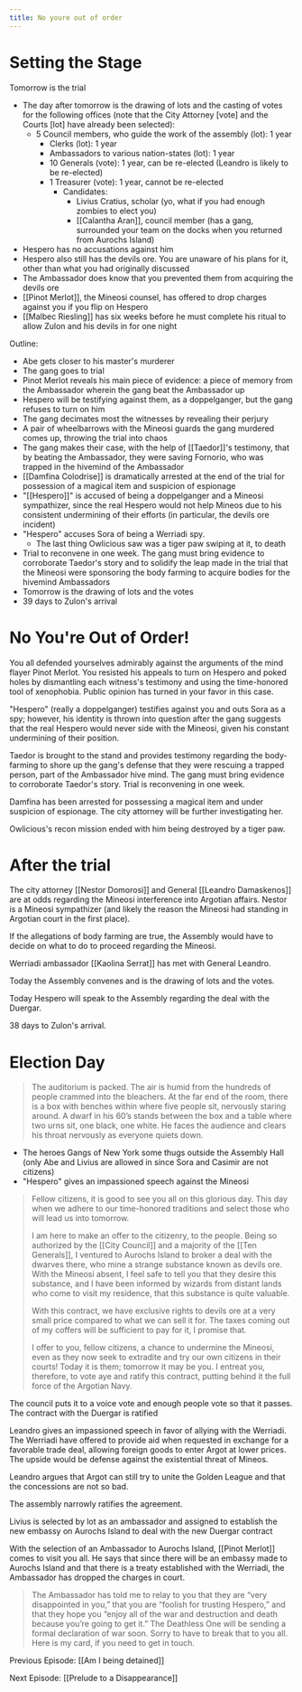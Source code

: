 ```yaml
---
title: No youre out of order
---
```



# Setting the Stage

Tomorrow is the trial

* The day after tomorrow is the drawing of lots and the casting of votes for the following offices (note that the City Attorney \[vote\] and the Courts \[lot\] have already been selected):
  * 5 Council members, who guide the work of the assembly (lot): 1 year
    * Clerks (lot): 1 year
    * Ambassadors to various nation-states (lot): 1 year
    * 10 Generals (vote): 1 year, can be re-elected (Leandro is likely to be re-elected)
    * 1 Treasurer (vote): 1 year, cannot be re-elected
      * Candidates:
        * Livius Cratius, scholar (yo, what if you had enough zombies to elect you)
        * [[Calantha Aran]], council member (has a gang, surrounded your team on the docks when you returned from Aurochs Island)
* Hespero has no accusations against him
* Hespero also still has the devils ore. You are unaware of his plans for it, other than what you had originally discussed
* The Ambassador does know that you prevented them from acquiring the devils ore
* [[Pinot Merlot]], the Mineosi counsel, has offered to drop charges against you if you flip on Hespero
* [[Malbec Riesling]] has six weeks before he must complete his ritual to allow Zulon and his devils in for one night

Outline: 

* Abe gets closer to his master's murderer
* The gang goes to trial
* Pinot Merlot reveals his main piece of evidence: a piece of memory from the Ambassador wherein the gang beat the Ambassador up
* Hespero will be testifying against them, as a doppelganger, but the gang refuses to turn on him
* The gang decimates most the witnesses by revealing their perjury
* A pair of wheelbarrows with the Mineosi guards the gang murdered comes up, throwing the trial into chaos
* The gang makes their case, with the help of [[Taedor]]'s testimony, that by beating the Ambassador, they were saving Fornorio, who was trapped in the hivemind of the Ambassador
* [[Damfina Colodrise]] is dramatically arrested at the end of the trial for possession of a magical item and suspicion of espionage
* "[[Hespero]]" is accused of being a doppelganger and a Mineosi sympathizer, since the real Hespero would not help Mineos due to his consistent undermining of their efforts (in particular, the devils ore incident)
* "Hespero" accuses Sora of being a Werriadi spy.
   * The last thing Owlicious saw was a tiger paw swiping at it, to death
* Trial to reconvene in one week. The gang must bring evidence to corroborate Taedor's story and to solidify the leap made in the trial that the Mineosi were sponsoring the body farming to acquire bodies for the hivemind Ambassadors
* Tomorrow is the drawing of lots and the votes
* 39 days to Zulon's arrival

# No You're Out of Order! 

You all defended yourselves admirably against the arguments of the mind flayer Pinot Merlot. You resisted his appeals to turn on Hespero and poked holes by dismantling each witness's testimony and using the time-honored tool of xenophobia. Public opinion has turned in your favor in this case. 

"Hespero" (really a doppelganger) testifies against you and outs Sora as a spy; however, his identity is thrown into question after the gang suggests that the real Hespero would never side with the Mineosi, given his constant undermining of their position.

Taedor is brought to the stand and provides testimony regarding the body-farming to shore up the gang's defense that they were rescuing a trapped person, part of the Ambassador hive mind. The gang must bring evidence to corroborate Taedor's story. Trial is reconvening in one week.

Damfina has been arrested for possessing a magical item and under suspicion of espionage. The city attorney will be further investigating her. 

Owlicious's recon mission ended with him being destroyed by a tiger paw.

# After the trial

The city attorney [[Nestor Domorosi]] and General [[Leandro Damaskenos]] are at odds regarding the Mineosi interference into Argotian affairs. Nestor is a Mineosi sympathizer (and likely the reason the Mineosi had standing in Argotian court in the first place).

If the allegations of body farming are true, the Assembly would have to decide on what to do to proceed regarding the Mineosi.

Werriadi ambassador [[Kaolina Serrat]] has met with General Leandro. 

Today the Assembly convenes and is the drawing of lots and the votes.

Today Hespero will speak to the Assembly regarding the deal with the Duergar. 

38 days to Zulon's arrival.

# Election Day

> The auditorium is packed. The air is humid from the hundreds of people crammed into the bleachers. At the far end of the room, there is a box with benches within where five people sit, nervously staring around. A dwarf in his 60’s stands between the box and a table where two urns sit, one black, one white. He faces the audience and clears his throat nervously as everyone quiets down.

* The heroes Gangs of New York some thugs outside the Assembly Hall (only Abe and Livius are allowed in since Sora and Casimir are not citizens)
* "Hespero" gives an impassioned speech against the Mineosi

> Fellow citizens, it is good to see you all on this glorious day. This day when we adhere to our time-honored traditions and select those who will lead us into tomorrow.
> 
> I am here to make an offer to the citizenry, to the people. Being so authorized by the [[City Council]] and a majority of the [[Ten Generals]], I ventured to Aurochs Island to broker a deal with the dwarves there, who mine a strange substance known as devils ore. With the Mineosi absent, I feel safe to tell you that they desire this substance, and I have been informed by wizards from distant lands who come to visit my residence, that this substance is quite valuable. 
> 
> With this contract, we have exclusive rights to devils ore at a very small price compared to what we can sell it for. The taxes coming out of my coffers will be sufficient to pay for it, I promise that. 
> 
> I offer to you, fellow citizens, a chance to undermine the Mineosi, even as they now seek to extradite and try our own citizens in their courts! Today it is them; tomorrow it may be you. I entreat you, therefore, to vote aye and ratify this contract, putting behind it the full force of the Argotian Navy.

The council puts it to a voice vote and enough people vote so that it passes. The contract with the Duergar is ratified

Leandro gives an impassioned speech in favor of allying with the Werriadi. The Werriadi have offered to provide aid when requested in exchange for a favorable trade deal, allowing foreign goods to enter Argot at lower prices. The upside would be defense against the existential threat of Mineos. 

Leandro argues that Argot can still try to unite the Golden League and that the concessions are not so bad. 

The assembly narrowly ratifies the agreement.

Livius is selected by lot as an ambassador and assigned to establish the new embassy on Aurochs Island to deal with the new Duergar contract

With the selection of an Ambassador to Aurochs Island, [[Pinot Merlot]] comes to visit you all. He says that since there will be an embassy made to Aurochs Island and that there is a treaty established with the Werriadi, the Ambassador has dropped the charges in court.

> The Ambassador has told me to relay to you that they are “very disappointed in you,” that you are “foolish for trusting Hespero,” and that they hope you “enjoy all of the war and destruction and death because you’re going to get it.” The Deathless One will be sending a formal declaration of war soon. Sorry to have to break that to you all. Here is my card, if you need to get in touch.


Previous Episode: [[Am I being detained]]

Next Episode: [[Prelude to a Disappearance]]